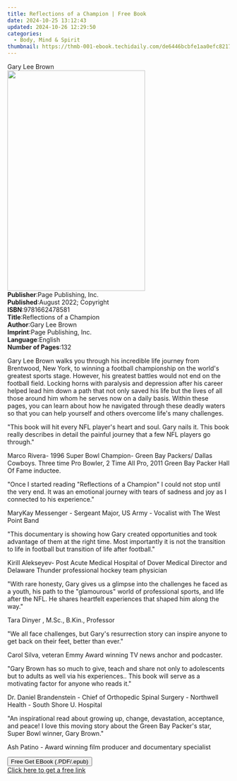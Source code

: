 ```yaml
---
title: Reflections of a Champion | Free Book
date: 2024-10-25 13:12:43
updated: 2024-10-26 12:29:50
categories:
  - Body, Mind & Spirit
thumbnail: https://thmb-001-ebook.techidaily.com/de6446bcbfe1aa0efc8217ca0455bfd8ea50f44aea6a846a62e4e1049516e854.jpg
---
```

<main id="book-container">
  <div class="flex flex-col">
    <div class="book-brief flex-1 py-6 px-4 sm:p-6 md:py-10 md:px-8">
      <!-- brief-->
      <div class="book-brief-main">Gary Lee Brown</div>
    </div>
    <div
      class="book-meta-info flex-1 grid gap-4 col-start-1 col-end-3 row-start-1 sm:mb-6 sm:grid-cols-4 lg:gap-6 lg:col-start-2 lg:row-end-6 lg:row-span-6 lg:mb-0"
    >
      <div
        class="book-meta-info-left place-content-center mt-4 p-4 text-sm leading-6 col-start-2 col-span-2 dark:text-slate-400"
      >
        <img
          class="w-full h-500 object-cover rounded-lg sm:h-255 sm:col-span-2 lg:col-span-full"
          src="https://img-001-ebook.techidaily.com/e6bb25d21d34e6a3a5f0158ab2a3cab1671750fd3210614dd2a8222c37ffba20.jpg"
          alt=""
          width="312"
          height="500"
        />
      </div>
      <div
        class="book-meta-info-right mt-2 col-start-1 row-start-2 col-span-3 self-center"
      >
        <!-- meta data  -->
        <div class="flex flex-col px-4 md:px-8">
          <div class="flex-1">
            <strong>Publisher</strong>:<span class="px-2"
              >Page Publishing, Inc.</span
            >
          </div>
          <div class="flex-1">
            <strong>Published</strong>:<span class="px-2"
              >August 2022; Copyright</span
            >
          </div>
          <div class="flex-1">
            <strong>ISBN</strong>:<span class="px-2">9781662478581</span>
          </div>
          <div class="flex-1">
            <strong>Title</strong>:<span class="px-2"
              >Reflections of a Champion</span
            >
          </div>
          <div class="flex-1">
            <strong>Author</strong>:<span class="px-2">Gary Lee Brown</span>
          </div>
          <div class="flex-1">
            <strong>Imprint</strong>:<span class="px-2"
              >Page Publishing, Inc.</span
            >
          </div>
          <div class="flex-1">
            <strong>Language</strong>:<span class="px-2">English</span>
          </div>
          <div class="flex-1">
            <strong>Number of Pages</strong>:<span class="px-2">132</span>
          </div>
        </div>
      </div>
    </div>
    <div class="book-description flex-1 py-6 px-4 sm:p-6 md:py-10 md:px-8">
      <div class="book-description-main">
        <div accordion-content="" id="description">
          <p>
            Gary Lee Brown walks you through his incredible life journey from
            Brentwood, New York, to winning a football championship on the
            world's greatest sports stage. However, his greatest battles would
            not end on the football field. Locking horns with paralysis and
            depression after his career helped lead him down a path that not
            only saved his life but the lives of all those around him whom he
            serves now on a daily basis. Within these pages, you can learn about
            how he navigated through these deadly waters so that you can help
            yourself and others overcome life's many challenges.
          </p>
          <p></p>
          <p></p>
          <p></p>
          <p>
            "This book will hit every NFL player's heart and soul. Gary nails
            it. This book really describes in detail the painful journey that a
            few NFL players go through."
          </p>
          <p></p>
          <p></p>
          <p></p>
          <p>
            Marco Rivera- 1996 Super Bowl Champion- Green Bay Packers/ Dallas
            Cowboys. Three time Pro Bowler, 2 Time All Pro, 2011 Green Bay
            Packer Hall Of Fame inductee.
          </p>
          <p></p>
          <p></p>
          <p></p>
          <p>
            "Once I started reading "Reflections of a Champion" I could not stop
            until the very end. It was an emotional journey with tears of
            sadness and joy as I connected to his experience."
          </p>
          <p></p>
          <p></p>
          <p></p>
          <p>
            MaryKay Messenger - Sergeant Major, US Army - Vocalist with The West
            Point Band
          </p>
          <p></p>
          <p></p>
          <p></p>
          <p>
            "This documentary is showing how Gary created opportunities and took
            advantage of them at the right time. Most importantly it is not the
            transition to life in football but transition of life after
            football."
          </p>
          <p></p>
          <p></p>
          <p></p>
          <p>
            Kirill Alekseyev- Post Acute Medical Hospital of Dover Medical
            Director and Delaware Thunder professional hockey team physician
          </p>
          <p></p>
          <p></p>
          <p></p>
          <p>
            "With rare honesty, Gary gives us a glimpse into the challenges he
            faced as a youth, his path to the "glamourous" world of professional
            sports, and life after the NFL. He shares heartfelt experiences that
            shaped him along the way."
          </p>
          <p></p>
          <p></p>
          <p></p>
          <p>Tara Dinyer , M.Sc., B.Kin., Professor</p>
          <p></p>
          <p></p>
          <p></p>
          <p>
            "We all face challenges, but Gary's resurrection story can inspire
            anyone to get back on their feet, better than ever."
          </p>
          <p></p>
          <p></p>
          <p></p>
          <p>
            Carol Silva, veteran Emmy Award winning TV news anchor and
            podcaster.
          </p>
          <p></p>
          <p></p>
          <p></p>
          <p>
            "Gary Brown has so much to give, teach and share not only to
            adolescents but to adults as well via his experiences.. This book
            will serve as a motivating factor for anyone who reads it."
          </p>
          <p></p>
          <p></p>
          <p></p>
          <p>
            Dr. Daniel Brandenstein - Chief of Orthopedic Spinal Surgery -
            Northwell Health - South Shore U. Hospital
          </p>
          <p></p>
          <p></p>
          <p></p>
          <p>
            "An inspirational read about growing up, change, devastation,
            acceptance, and peace! I love this moving story about the Green Bay
            Packer's star, Super Bowl winner, Gary Brown."
          </p>
          <p></p>
          <p></p>
          <p></p>
          <p>
            Ash Patino - Award winning film producer and documentary specialist
          </p>
        </div>
        <div class="accordion-fader"></div>
      </div>
    </div>
    <div class="book-excerpts flex-1 py-6 px-4 sm:p-6 md:py-10 md:px-8"></div>
    <div
      class="book-about-author flex-1 py-6 px-4 sm:p-6 md:py-10 md:px-8"
    ></div>
    <div class="book-free-get flex-1 py-6 px-4 sm:p-6 md:py-10 md:px-8">
      <button
        id="btn-free-get"
        class="bg-blue-500 hover:bg-blue-700 text-white font-bold py-2 px-4 rounded"
      >
        Free Get EBook (.PDF/.epub)
      </button>
      <div id="countdown-display" class="px-2 text-lg mt-2"></div>
      <a
        id="free-link"
        class="hidden bg-blue-500 hover:bg-blue-700 text-white font-bold py-2 px-4 rounded"
        href="https://www.ebooks.com/en-us/book/210650367/reflections-of-a-champion/gary-lee-brown/"
        target="_blank"
        >Click here to get a free link</a
      >
    </div>
    <script>
      let countdownTime = 0;
      let countdownInterval = null;
      document
        .getElementById('btn-free-get')
        .addEventListener('click', startCountdown);
      function startCountdown() {
        countdownTime = new Date().getTime() + 60000 * 3;
        countdownInterval = setInterval(updateCountdown, 1000);
        document.getElementById('btn-free-get').disabled = true;
        document
          .getElementById('btn-free-get')
          .classList.add('bg-gray-500', 'cursor-not-allowed');
      }
      function updateCountdown() {
        let currentTime = new Date().getTime();
        let timeLeft = countdownTime - currentTime;
        let secondsLeft = Math.floor(timeLeft / 1000);
        document.getElementById('countdown-display').innerHTML =
          `Remaining time: ${secondsLeft} seconds.`;
        if (secondsLeft <= 0) {
          clearInterval(countdownInterval);
          document.getElementById('btn-free-get').classList.add('hidden');
          document.getElementById('free-link').classList.remove('hidden');
          document.getElementById('countdown-display').innerHTML = '';
        }
      }
    </script>
  </div>
</main>
